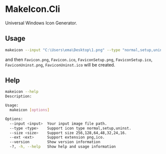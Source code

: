 # MakeIcon.Cli

Universal Windows Icon Generator.

## Usage

```bash
makeicon --input "C:\Users\ema\Desktop\1.png" --type "normal,setup,uninst" --size "256,128" --ext "png,ico"
```

and then `Favicon.png`, `Favicon.ico`, `FaviconSetup.png`, `FaviconSetup.ico`, `FaviconUninst.png`, `FaviconUninst.ico` will be created.

## Help

```bash
makeicon --help
Description:

Usage:
  makeicon [options]

Options:
  --input <input>  Your input image file path.
  --type <type>    Support icon type normal,setup,uninst.
  --size <size>    Support size 256,128,64,48,32,24,16.
  --ext <ext>      Support extension png,ico.
  --version        Show version information
  -?, -h, --help   Show help and usage information
```

